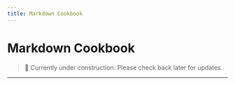 ```yaml
---
title: Markdown Cookbook
---
```


# Markdown Cookbook

> 👷 Currently under construction. Please check back later for updates.

---
